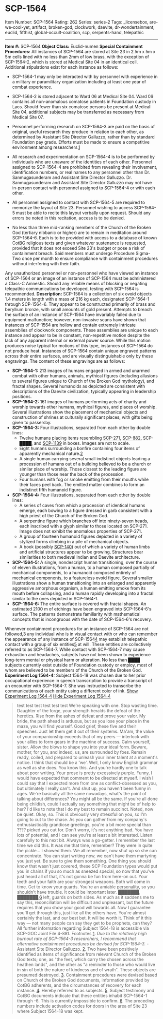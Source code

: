 # SCP-1564
Item Number: SCP-1564
Rating: 262
Series: series-2
Tags: _licensebox, are-we-cool-yet, artifact, broken-god, clockwork, daevite, dr-wondertainment, euclid, fifthist, global-occult-coalition, scp, serpents-hand, telepathic

---

**Item #:** SCP-1564
**Object Class:** Euclid-numen
**Special Containment Procedures:** All instances of SCP-1564 are stored at Site 23 in 2.5m x 5m x 5m cells lined with no less than 2mm of low brass, with the exception of SCP-1564-2, which is stored at Medical Site 04 in an identical cell. Additional stipulations exist for each instance as follows:
  * SCP-1564-1 may only be interacted with by personnel with experience in a military or paramilitary organization including at least one year of combat experience.

  * SCP-1564-2 is stored adjacent to Ward 06 at Medical Site 04. Ward 06 contains all non-anomalous comatose patients in Foundation custody in Laos. Should fewer than six comatose persons be present at Medical Site 04, additional subjects may be transferred as necessary from Medical Site 07.

  * Personnel performing research on SCP-1564-3 are paid on the basis of original, useful research they produce in relation to each other, as determined by Assistant Site Director Galluzzo, rather than by standard Foundation pay grade. Efforts must be made to ensure a competitive environment among researchers.[1](javascript:;)

  * All research and experimentation on SCP-1564-4 is to be performed by individuals who are unaware of the identities of each other. Personnel assigned to SCP-1564-4 are prohibited from revealing their involvement, identification numbers, or real names to any personnel other than Dr. Sanmugasunderam and Assistant Site Director Galluzzo. Dr. Sanmugasunderam and Assistant Site Director Galluzzo may not have in-person contact with personnel assigned to SCP-1564-4 or with each other.

  * All personnel assigned to contact with SCP-1564-5 are required to memorize the layout of Site 23. Personnel wishing to access SCP-1564-5 must be able to recite this layout verbally upon request. Should any errors be noted in this recitation, access is to be denied.

  * No less than three mid-ranking members of the Church of the Broken God (tertiary nibbanic or higher) are to remain in meditation around SCP-1564-6. Each is to be provided with access to a database of known CotBG religious texts and given whatever sustenance is requested, provided that it does not exceed Site 23's budget or pose a risk of containment breach. Said members must undergo Procedure Sigma-Two once per month to ensure compliance with containment procedures without interfering with their faith.

Any unauthorized personnel or non-personnel who have viewed an instance of SCP-1564 or an image of an instance of SCP-1564 must be administered a Class-C Amnestic. Should any reliable means of blocking or negating telepathic communications be developed, testing with SCP-1564 is recommended.
**Description:** SCP-1564 is a collection of six ovoid objects 1.4 meters in length with a mass of 216 kg each, designated SCP-1564-1 through SCP-1564-6. They appear to be constructed primarily of brass and beryllium bronze, with small amounts of gold present. Attempts to breach the surface of an instance of SCP-1564 have invariably failed due to equipment malfunction; however, non-invasive scans have shown that instances of SCP-1564 are hollow and contain extremely intricate assemblies of clockwork components. These assemblies are unique to each instance and appear to be in constant, non-repetitive motion despite the lack of any apparent internal or external power source. While this motion produces noise typical for motions of this type, instances of SCP-1564 do not produce heat.
Instances of SCP-1564 contain unique engraved patterns across their entire surfaces, and are visually distinguishable only by these engravings. The content of these engravings are as follows:
  * **SCP-1564-1:** 213 images of humans engaged in armed and unarmed combat with other humans, animals, mythical figures (including allusions to several figures unique to Church of the Broken God mythology), and fractal shapes. Several humanoids as depicted are consistent with descriptions of the Daevite civilization, typically appearing in leadership positions.
  * **SCP-1564-2:** 161 images of humans performing acts of charity and worship towards other humans, mythical figures, and places of worship. Several illustrations show the placement of mechanical objects and construction of shrines at culturally significant places, with gifts being given to passersby.
  * **SCP-1564-3:** Four illustrations, separated from each other by double lines: 
    * Twelve humans placing items resembling [SCP-271](/scp-271), [SCP-882](/scp-882), SCP-████, and [SCP-1139](/scp-1139) in boxes. Images are not to scale.
    * Eight humans surrounding a bonfire containing four items of apparently mechanical nature.[2](javascript:;)
    * A single human carrying several small indistinct objects leading a procession of humans out of a building believed to be a church or similar place of worship. Those closest to the leading figure are younger than those near the back of the procession.
    * Four humans with fog or smoke emitting from their mouths while their faces peel back. The emitted matter combines to form an indistinct fifth humanoid figure.
  * **SCP-1564-4:** Four illustrations, separated from each other by double lines: 
    * A series of caves from which a procession of identical humans emerge, each bowing to a figure dressed in garb consistent with a high priest of the Church of the Broken God.
    * A serpentine figure which branches off into ninety-seven heads, each inscribed with a glyph similar to those located on SCP-271. Image does not exhibit the anomalous properties of SCP-271.
    * A group of fourteen humanoid figures depicted in a variety of stylized forms climbing in a pile of mechanical objects.
    * A book (possibly [SCP-140](/scp-140)) out of which a variety of human limbs and artificial structures appear to be growing. Structures bear similarities to both medieval Indian and Daevite architecture.
  * **SCP-1564-5:** A single, nondescript human transitioning, over the course of eleven illustrations, from a human, to a human composed partially of mechanical components, to a humanoid composed entirely of mechanical components, to a featureless ovoid figure. Several smaller illustrations show a human transitioning into an enlarged and apparently aggressive amorphous organism, a human emitting smoke from its mouth before collapsing, and a human rapidly developing into a fractal similar to the ones depicted in SCP-1564-1.
  * **SCP-1564-6:** The entire surface is covered with fractal shapes. An estimated 2100 m of etchings have been engraved into SCP-1564-6's surface. The patterns demonstrate familiarity with mathematical concepts that is incongruous with the date of SCP-1564-6's recovery.

Whenever containment procedures for an instance of SCP-1564 are not followed,[3](javascript:;) any individual who is in visual contact with or who can remember the appearance of any instance of SCP-1564[4](javascript:;) may establish telepathic contact with a group of six entities[5](javascript:;) at will. These entities are collectively referred to as SCP-1564-7. While contact with SCP-1564-7 may cause exhaustion and headaches, subjects have not been shown to experience long-term mental or physical harm or alteration. No less than ████ subjects currently exist outside of Foundation custody or employ, most of whom are believed to be members of the Church of the Broken God.
**Experiment Log 1564-4:** Subject 1564-18 was chosen due to her prior occupational experience in speech transcription to provide a transcript of an encounter with SCP-1564-7. She was instructed to transcribe the communications of each entity using a different color of ink.
[Show Experiment Log 1564-4](javascript:;)
[Hide Experiment Log 1564-4](javascript:;)
> test test test test test test We're speaking with one. Stop wasting time.
> Daughter of the forge, your strength heralds the defeat of the heretics. Rise from the ashes of defeat and prove your valor. My bride, the path ahead is arduous, but as you lose your place in the maze, you will find yourself. Good grief, these five and their speeches. Just let them get it out of their systems. Ma'am, the value of your companionship exceeds that of my peers — interlock with your allies to form gears in the machine of success. Calm yourself, sister. Allow the blows to shape you into your ideal form. Beware, mother, for you, and indeed, us, are surrounded by foes. Remain ready, coiled, and prepared to unleash your inner talent at a moment's notice.
> I think that should be a 'we'. Well, I only know English grammar as well as she does. You know this. And you're hardly one to talk about poor writing. Your prose is pretty excessively purple. Funny, I would have expected that comment to be directed at myself. I wish I could say that I expected more from one as conflict-obsessed as you, but ultimately I really can't. And shut up, you haven't been funny in ages. We're basically all the same nowadays, what's the point of talking about differences? You might all be the same. If you're all done being childish, could I actually say something that might be of help to her? I'd like to note that I do my best to remain succinct. Noted, now be quiet.
> Okay, so. This is obviously very stressful on you, so I'm going to cut to the chase. As you can gather from my company's enthusiastically grandiose greetings, you're a bit more special than ???? picked you out for. Don't worry, it's not anything bad. You have lots of potential, and I can see you're at least a bit interested. Listen carefully to this next bit.
> Always was a go-getter. I remember the last time we did this. It was me that time, remember? They were in quite the pickle… I showed them. We all remember, now shut up so she can concentrate.
> You can start writing now, we can't have them martyring you just yet. Be sure to give them something. One thing you should know that wasn't just covered, these SCP Foundation types would put you in chains if you so much as sneezed special, so now that you've just heard all of that, it's not gonna be fun from here-on out. Your teeth and your faith are your strongest weapons. Both will come in time. Get to know your guards. You're an amiable personality, so you shouldn't have trouble. It could be important later. ███████, ███████,[6](javascript:;) left, guards on both sides. As much as it saddens me to say this, reconciliation will be difficult and unpleasant, but the future requires that you show your good will towards all.
> Now I guarantee you'll get through this, just like all the others have. You're almost certainly the last, and our best bet. It will be worth it.
> Think of it this way — not many people can say they get to be prophets, can they?
All further information regarding Subject 1564-18 is accessible via SCP-GOC Joint File 4-881.
Footnotes
[1](javascript:;). _Due to the relatively high burnout rate of SCP-1564-3 researchers, I recommend that alternative containment procedures be devised for SCP-1564-3._ \- Assistant Site Director Galluzzo.
[2](javascript:;). Two have been positively identified as items of significance from relevant Church of the Broken God texts; one, as "the feet, which carry the chosen across the heathen lands", and the other as "a reminder to those who would live in sin of both the nature of kindness and of wrath". These objects are presumed destroyed.
[3](javascript:;). Containment procedures were devised based on Church of the Broken God documents, information provided by CotBG adherents, and the circumstances of recovery for each instance.
[4](javascript:;). Hereby referred to as subjects.
[5](javascript:;). Subject testimony and CotBG documents indicate that these entities inhabit SCP-1564-1 through -6. This is currently impossible to confirm.
[6](javascript:;). The preceding numbers include activation codes for doors in the area of Site 23 where Subject 1564-18 was kept.